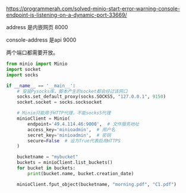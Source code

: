 



https://programmerah.com/solved-minio-start-error-warning-console-endpoint-is-listening-on-a-dynamic-port-33669/

address 是内嵌网页 8000 

console-address 是api 9000 

两个端口都需要开放。



```python
from minio import Minio
import socket
import socks

if __name__ == '__main__':
    # 安装Pysocks库，脚本产生的socket都会经过该网口
    socks.set_default_proxy(socks.SOCKS5, "127.0.0.1", 9150)
    socket.socket = socks.socksocket

    # Minio只能用于HTTP代理，不能socks5代理
    minioClient = Minio(
        endpoint='49.4.114.46:9000',  # 文件服务地址
        access_key='minioadmin',  # 用户名
        secret_key='minioadmin',  # 密钥
        secure=False  # 设为True代表启用HTTPS
    )

    bucketname = "mybucket"
    buckets = minioClient.list_buckets()
    for bucket in buckets:
        print(bucket.name, bucket.creation_date)

    minioClient.fput_object(bucketname, "morning.pdf", "C1.pdf")
```



